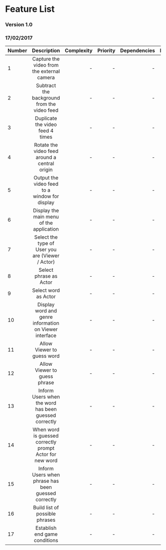 # Feature List
### Version 1.0
### 17/02/2017

| Number        | Description                                                     | Complexity  | Priority | Dependencies | Prototype |
| ------------- |:---------------------------------------------------------------:| -----------:|---------:|-------------:|----------:|
| 1             | Capture the video from the external camera                      | -           | -        | -            | [x]       |
| 2             | Subtract the background from the video feed                     | -           | -        | -            | [x]       |
| 3             | Duplicate the video feed 4 times                                | -           | -        | -            | [x]       |
| 4             | Rotate the video feed around a central origin                   | -           | -        | -            | [x]       |
| 5             | Output the video feed to a window for display                   | -           | -        | -            | [x]       |
| 6             | Display the main menu of the application                        | -           | -        | -            | []        |
| 7             | Select the type of User you are (Viewer / Actor)                | -           | -        | -            | []        |
| 8             | Select phrase as Actor                                          | -           | -        | -            | []        |
| 9             | Select word as Actor                                            | -           | -        | -            | []        |
| 10            | Display word and genre information on Viewer interface          | -           | -        | -            | []        |
| 11            | Allow Viewer to guess word                                      | -           | -        | -            | []        |
| 12            | Allow Viewer to guess phrase                                    | -           | -        | -            | []        |
| 13            | Inform Users when the word has been guessed correctly           | -           | -        | -            | []        |
| 14            | When word is guessed correctly prompt Actor for new word        | -           | -        | -            | []        |
| 15            | Inform Users when phrase has been guessed correctly             | -           | -        | -            | []        |
| 16            | Build list of possible phrases                                  | -           | -        | -            | []        |
| 17            | Establish end game conditions                                   | -           | -        | -            | []        |
